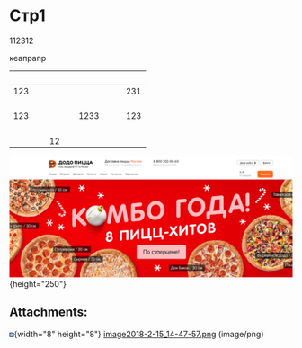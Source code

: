 # Стр1

112312

  

кеапрапр 

  

  

  

<table>
<colgroup>
<col style="width: 26%" />
<col style="width: 21%" />
<col style="width: 34%" />
<col style="width: 17%" />
</colgroup>
<thead>
<tr class="header">
<th><br />
</th>
<th><br />
</th>
<th><br />
</th>
<th><br />
</th>
</tr>
</thead>
<tbody>
<tr class="odd">
<td>123</td>
<td><br />
</td>
<td><br />
</td>
<td>231</td>
</tr>
<tr class="even">
<td><br />
</td>
<td><br />
</td>
<td><br />
</td>
<td><br />
</td>
</tr>
<tr class="odd">
<td>123</td>
<td><br />
</td>
<td>1233</td>
<td>123</td>
</tr>
<tr class="even">
<td><br />
</td>
<td><br />
</td>
<td><br />
</td>
<td><br />
</td>
</tr>
<tr class="odd">
<td><br />
</td>
<td>12</td>
<td><br />
</td>
<td><br />
</td>
</tr>
</tbody>
</table>

![](attachments/235831447/235929601.png?height=250){height="250"}

## Attachments:

![](images/icons/bullet_blue.gif){width="8" height="8"}
[image2018-2-15\_14-47-57.png](attachments/235831447/235929601.png)
(image/png)  
